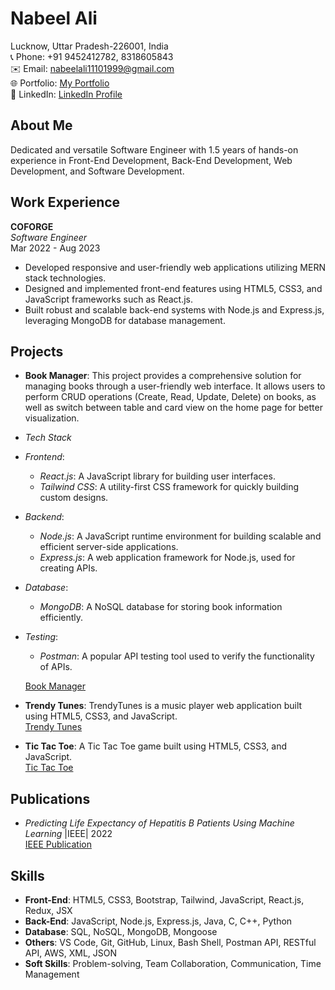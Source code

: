 # Nabeel Ali

Lucknow, Uttar Pradesh-226001, India  
📞 Phone: +91 9452412782, 8318605843  
✉️ Email: nabeelali11101999@gmail.com  
🌐 Portfolio: [My Portfolio](https://my-portfolio-x5ox.onrender.com/)  
💼 LinkedIn: [LinkedIn Profile](https://www.linkedin.com/in/nabeel-ali-66a771215/)  

## About Me
Dedicated and versatile Software Engineer with 1.5 years of hands-on experience in Front-End Development, Back-End Development, Web Development, and Software Development.

## Work Experience
**COFORGE**  
*Software Engineer*  
Mar 2022 - Aug 2023  
- Developed responsive and user-friendly web applications utilizing MERN stack technologies.
- Designed and implemented front-end features using HTML5, CSS3, and JavaScript frameworks such as React.js.
- Built robust and scalable back-end systems with Node.js and Express.js, leveraging MongoDB for database management.

## Projects
- **Book Manager**: This project provides a comprehensive solution for managing books through a user-friendly web interface. It allows users to perform CRUD operations (Create, Read, Update, Delete) on books, as well as switch between table and card view on the home page for better visualization.
  
- *Tech Stack*

- *Frontend*:
  - *React.js*: A JavaScript library for building user interfaces.
  - *Tailwind CSS*: A utility-first CSS framework for quickly building custom designs.

- *Backend*:
  - *Node.js*: A JavaScript runtime environment for building scalable and efficient server-side applications.
  - *Express.js*: A web application framework for Node.js, used for creating APIs.

- *Database*:
  - *MongoDB*: A NoSQL database for storing book information efficiently.

- *Testing*:
  - *Postman*: A popular API testing tool used to verify the functionality of APIs.

  [Book Manager](https://book-manager-im56.onrender.com)
  
- **Trendy Tunes**: TrendyTunes is a music player web application built using HTML5, CSS3, and JavaScript.  
  [Trendy Tunes](https://spotify-qnho.onrender.com/)
  
- **Tic Tac Toe**: A Tic Tac Toe game built using HTML5, CSS3, and JavaScript.  
  [Tic Tac Toe](https://mytictactoe-qrf1.onrender.com/)

## Publications
- *Predicting Life Expectancy of Hepatitis B Patients Using Machine Learning* |IEEE| 2022  
  [IEEE Publication](https://ieeexplore.ieee.org/document/9793025)

## Skills
- **Front-End**: HTML5, CSS3, Bootstrap, Tailwind, JavaScript, React.js, Redux, JSX  
- **Back-End**: JavaScript, Node.js, Express.js, Java, C, C++, Python  
- **Database**: SQL, NoSQL, MongoDB, Mongoose  
- **Others**: VS Code, Git, GitHub, Linux, Bash Shell, Postman API, RESTful API, AWS, XML, JSON  
- **Soft Skills**: Problem-solving, Team Collaboration, Communication, Time Management  

